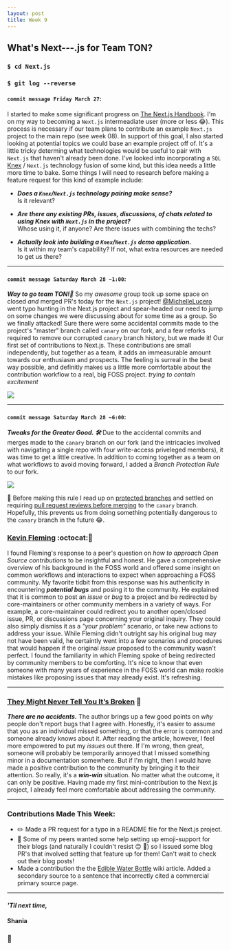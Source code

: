 ```yaml
---
layout: post
title: Week 9
---
```


## What's Next---.js for Team TON?

### `$ cd Next.js`
### `$ git log --reverse`

#### `commit message Friday March 27`:
I started to make some significant progress on [The Next.js Handbook](https://www.freecodecamp.org/news/the-next-js-handbook/). I'm on my way to becoming a `Next.js` intermeadiate user (more or less :joy:). This process is necessary if our team plans to contribute an example `Next.js` project to the main repo (see week 08). In support of this goal, I also started looking at potential topics we could base an example project off of. It's a little tricky determing what technologies would be useful to pair with `Next.js` that haven't already been done. I've looked into incorporating a `SQL` [Knex](http://knexjs.org/) / `Next.js` technology fusion of some kind, but this idea needs a little more time to bake. Some things I will need to research before making a feature request for this kind of example include:

- ***Does a `Knex`/`Next.js` technology pairing make sense?*** <br>
Is it relevant?

- ***Are there any existing PRs, issues, discussions, of chats related to using Knex with `Next.js` in the project?*** <br>
Whose using it, if anyone? Are there issues with combining the techs?

- ***Actually look into building a `Knex`/`Next.js` demo application.*** <br> 
Is it within my team's capability? If not, what extra resources are needed to get us there?

---

#### `commit message Saturday March 28 ~1:00`: 
***Way to go team TON!:rocket:***  So my *awesome* group took up some space on closed *and* merged PR's today for the `Next.js` project! [@MichelleLucero](https://hunter-college-ossd-spr-2020.github.io/MichelleLucero-weekly/) went typo hunting in the Next.js project and spear-headed our need to jump on some changes we were discussing about for some time as a group. So we finally attacked! Sure there were some accidental commits made to the project's "master" branch called `canary` on our fork, and a few reforks required to remove our corrupted `canary` branch history, but we made it! Our first set of contributions to Next.js. These contributions are small independently, but together as a team, it adds an immeasurable amount towards our enthusiasm and prospects. The feeling is surreal in the best way possible, and definitly makes us a little more comfortable about the contribution workflow to a real, big FOSS project. *trying to contain excitement*

<img src="https://hunter-college-ossd-spr-2020.github.io/sdhani-weekly/assets/first-TON-contribs.png">

---
#### `commit message Saturday March 28 ~6:00`: 
***Tweaks for the Greater Good. :hammer_and_wrench:*** Due to the accidental commits and merges made to the `canary` branch on our fork (and the intricacies involved with navigating a single repo with four write-access priveleged members), it was time to get a little creative. In addition to coming together as a team on what workflows to avoid moving forward, I added a *Branch Protection Rule* to our fork. 

<img src="https://hunter-college-ossd-spr-2020.github.io/sdhani-weekly/assets/branch-protection.png">

:construction: Before making this rule I read up on [protected branches](https://help.github.com/en/github/administering-a-repository/about-protected-branches) and settled on requiring [pull request reviews before merging](https://help.github.com/en/github/administering-a-repository/about-required-reviews-for-pull-requests) to the `canary` branch. Hopefully, this prevents us from doing something potentially dangerous to the `canary` branch in the future :joy:. 


### [Kevin Fleming](https://github.com/KevinFleming) :octocat::mega:
I found Fleming's response to a peer's question on *how to approach Open Source contributions* to be insightful and honest. He gave a comprehensive overview of his background in the FOSS world and offered some insight on common workflows and interactions to expect when approaching a FOSS community. My favorite tidbit from this response was his authenticity in encountering ***potential bugs*** and posing it to the community. He explained that it is common to post an *issue* or *bug* to a project and be redirected by core-maintainers or other community members in a variety of ways. For example, a core-maintainer could redirect you to another open/closed issue, PR, or discussions page concerning your original inquiry. They could also simply dismiss it as a *"your problem"* scenario, or take new actions to address your issue. While Fleming didn't outright say his original bug may not have been valid, he certaintly went into a few scenarios and procedures that would happen if the original *issue* proposed to the community wasn't perfect. I found the familiarity in which Fleming spoke of being redirected by community members to be comforting. It's nice to know that even someone with many years of experience in the FOSS world can make rookie mistakes like proposing issues that may already exist. It's refreshing.


---

### [They Might Never Tell You It’s Broken](https://pointersgonewild.com/2019/11/02/they-might-never-tell-you-its-broken/) :bug:

***There are no accidents.*** The author brings up a few good points on *why* people don't report bugs that I agree with. Honestly, it's easier to assume that you as an individual missed something, or that the error is common and someone already knows about it. After reading the article, however, I feel more empowered to put my *issues* out there. If I'm wrong, then great, someone will probably be temporarily annoyed that I missed something minor in a documentation somewhere. But if I'm right, then I would have made a positive contribution to the community by bringing it to their attention. So really, it's a ***win-win*** situation. No matter what the outcome, it can only be positive. Having made my first mini-contribution to the Next.js project, I already feel more comfortable about addressing the community.

---
### Contributions Made This Week:
- :pencil2: Made a PR request for a typo in a README file for the Next.js project.
- :tada: Some of my peers wanted some help setting up emoji-support for their blogs (and naturally I couldn't resist :blush: :star2:) so I issued some blog PR's that involved setting that feature up for them! Can't wait to check out their blog posts!
- Made a contribution the the [Edible Water Bottle](https://en.wikipedia.org/wiki/Edible_water_bottle) wiki article. Added a secondary source to a sentence that incorrectly cited a commercial primary source page. 
  
--- 
#### *'Til next time,*
#### Shania
### :mushroom:
